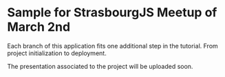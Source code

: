 # Sample for StrasbourgJS Meetup of March 2nd

Each branch of this application fits one additional step in the tutorial.
From project initialization to deployment.

The presentation associated to the project will be uploaded soon.
